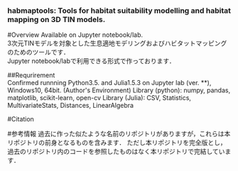 ### habmaptools: Tools for habitat suitability modelling and habitat mapping on 3D TIN models.  

#Overview 
Available on Jupyter notebook/lab.  
3次元TINモデルを対象とした生息適地モデリングおよびハビタットマッピングのためのツールです．  
Jupyter notebook/labで利用できる形式で作っております．

##Requrirement  
Confirmed runnning Python3.5. and Julia1.5.3 on Jupyter lab (ver. **), Windows10, 64bit. (Author's Environment) 
Library (python): numpy, pandas, matplotlib, scikit-learn, open-cv 
Library (Julia): CSV, Statistics, MultivariateStats, Distances, LinearAlgebra


#Citation

#参考情報
過去に作った似たような名前のリポジトリがありますが，これらは本リポジトリの前身となるものを含みます．
ただし本リポジトリを完全版とし，過去のリポジトリ内のコードを参照したものはなく本リポジトリで完結しています．

